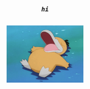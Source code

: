 <div align="center">
  <h3><samp><em> hi </em></samp></h3>
  </br>
   <img src="https://github.com/surgicalbear/surgicalbear/blob/main/psyduck.gif" height=150/>
</div>





